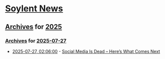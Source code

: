 # [Soylent News](../../../README.md)

## [Archives](../../index.md) for [2025](../index.md)

### [Archives](../../index.md) for [2025-07-27](index.md)

* [2025-07-27, 02:06:00](https://soylentnews.org/article.pl?sid=25/07/26/0146240&from=rss) - [Social Media Is Dead – Here’s What Comes Next](https://soylentnews.org/article.pl?sid=25/07/26/0146240&from=rss)
